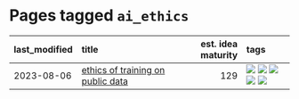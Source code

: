 # Pages tagged `ai_ethics`

|last_modified|title|est. idea maturity|tags
|:---|:---|---:|:---|
|2023-08-06|[ethics of training on public data](../ethics_of_public_data.md)|129|[![](https://img.shields.io/badge/tag-ai_ethics-e8ae48)](../tags/ai_ethics.md) [![](https://img.shields.io/badge/tag-ethics-b5ec2c)](../tags/ethics.md) [![](https://img.shields.io/badge/tag-fair_use-f76896)](../tags/fair_use.md) [![](https://img.shields.io/badge/tag-philosophy-50c04b)](../tags/philosophy.md) [![](https://img.shields.io/badge/tag-remix_culture-0e5ec)](../tags/remix_culture.md)|